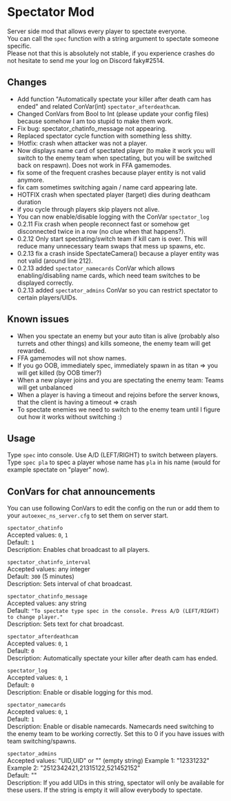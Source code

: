 # Spectator Mod
Server side mod that allows every player to spectate everyone.  
You can call the `spec` function with a string argument to spectate someone specific.  
Please not that this is absolutely not stable, if you experience crashes do not hesitate to send me your log on Discord faky#2514.

## Changes
- Add function "Automatically spectate your killer after death cam has ended" and related ConVar(int) `spectator_afterdeathcam`.
- Changed ConVars from Bool to Int (please update your config files) because somehow I am too stupid to make them work.
- Fix bug: spectator_chatinfo_message not appearing.
- Replaced spectator cycle function with something less shitty.
- !Hotfix: crash when attacker was not a player.
- Now displays name card of spectated player (to make it work you will switch to the enemy team when spectating, but you will be switched back on respawn). Does not work in FFA gamemodes.
- fix some of the frequent crashes because player entity is not valid anymore.
- fix cam sometimes switching again / name card appearing late.
- HOTFIX crash when spectated player (target) dies during deathcam duration
- if you cycle through players skip players not alive.
- You can now enable/disable logging with the ConVar `spectator_log`
- 0.2.11 Fix crash when people reconnect fast or somehow get disconnected twice in a row (no clue when that happens?).
- 0.2.12 Only start spectating/switch team if kill cam is over. This will reduce many unnecessary team swaps that mess up spawns, etc.
- 0.2.13 fix a crash inside SpectateCamera() because a player entity was not valid (around line 212).
- 0.2.13 added `spectator_namecards` ConVar which allows enabling/disabling name cards, which need team switches to be displayed correctly.
- 0.2.13 added `spectator_admins` ConVar so you can restrict spectator to certain players/UIDs.
## Known issues
- When you spectate an enemy but your auto titan is alive (probably also turrets and other things) and kills someone, the enemy team will get rewarded.
- FFA gamemodes will not show names.
- If you go OOB, immediately spec, immediately spawn in as titan => you will get killed (by OOB timer?)
- When a new player joins and you are spectating the enemy team: Teams will get unbalanced
- When a player is having a timeout and rejoins before the server knows, that the client is having a timeout => crash
- To spectate enemies we need to switch to the enemy team until I figure out how it works without switching :)
## Usage
Type `spec` into console. Use A/D (LEFT/RIGHT) to switch between players.
Type `spec pla` to spec a player whose name has `pla` in his name (would for example spectate on "player" now).
## ConVars for chat announcements
You can use following ConVars to edit the config on the run or add them to your `autoexec_ns_server.cfg` to set them on server start.

`spectator_chatinfo`  
Accepted values: `0`, `1`  
Default: `1`  
Description: Enables chat broadcast to all players.

`spectator_chatinfo_interval`  
Accepted values: any integer  
Default: `300` (5 minutes)  
Description: Sets interval of chat broadcast.

`spectator_chatinfo_message`  
Accepted values: any string  
Default: `"To spectate type spec in the console. Press A/D (LEFT/RIGHT) to change player."`  
Description: Sets text for chat broadcast.

`spectator_afterdeathcam`  
Accepted values: `0`, `1`  
Default: `0`  
Description: Automatically spectate your killer after death cam has ended.

`spectator_log`  
Accepted values: `0`, `1`  
Default: `0`  
Description: Enable or disable logging for this mod.

`spectator_namecards`  
Accepted values: `0`, `1`  
Default: `1`  
Description: Enable or disable namecards. Namecards need switching to the enemy team to be working correctly. Set this to 0 if you have issues with team switching/spawns.

`spectator_admins`  
Accepted values: "UID,UID" or "" (empty string)
Example 1: "12331232"  
Example 2: "2512342421,21315122,521452152"  
Default: ""  
Description: If you add UIDs in this string, spectator will only be available for these users. If the string is empty it will allow everybody to spectate.